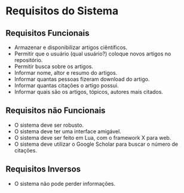 # Requisitos do Sistema

## Requisitos Funcionais
- Armazenar e disponibilizar artigos ciêntíficos.
- Permitir que o usuário (qual usuário?) coloque novos artigos no repositório.
- Permitir busca sobre os artigos.
- Informar nome, altor e resumo do artigos.
- Informar quantas pessoas fizeram download do artigo.
- Informar quantas citações o artigo possui.
- Informar quais são os artigos, tópicos, autores mais citados.

## Requisitos não Funcionais
- O sistema deve ser robusto.
- O sistema deve ter uma interface amigável.
- O sistema deve ser feito em Lua, com o framework X para web.
- O sistema deve utilizar o Google Scholar para buscar o número de citações.

## Requisitos Inversos
- O sistema não pode perder informações.
